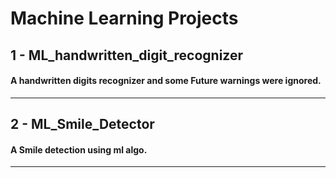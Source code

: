 # Machine Learning Projects

## 1 - ML_handwritten_digit_recognizer
#### A handwritten digits recognizer and some Future warnings were ignored.

<hr>

## 2 - ML_Smile_Detector
#### A Smile detection using ml algo.

<hr>